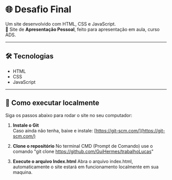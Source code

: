 # 🌐 Desafio Final

Um site desenvolvido com HTML, CSS e JavaScript.  
🔹 Site de **Apresentação Pessoal**, feito para apresentação em aula, curso ADS.

---

## 🛠 Tecnologias

- HTML
- CSS
- JavaScript

---

## 🚀 Como executar localmente

Siga os passos abaixo para rodar o site no seu computador:

1. **Instale o Git**  
   Caso ainda não tenha, baixe e instale: [https://git-scm.com/](https://git-scm.com/)

2. **Clone o repositório**
   No terminal CMD (Prompt de Comando) use o comando "git clone https://github.com/GuiHermes/trabalhoLucas"

3. **Execute o arquivo Index.html**
   Abra o arquivo index.html, automaticamente o site estará em funcionamento localmente em sua maquina.
